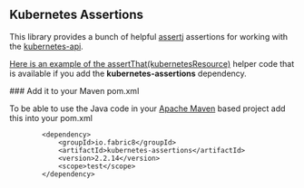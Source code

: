 ## Kubernetes Assertions

This library provides a bunch of helpful [assertj](http://joel-costigliola.github.io/assertj/) assertions for working with the [kubernetes-api](https://github.com/fabric8io/fabric8/tree/master/components/kubernetes-api).

[Here is an example of the assertThat(kubernetesResource)](https://github.com/fabric8io/fabric8/blob/master/components/kubernetes-assertions/src/test/java/io/fabric8/kubernetes/assertions/Example.java#L38) helper code that is available if you add the **kubernetes-assertions** dependency.

### Add it to your Maven pom.xml

To be able to use the Java code in your [Apache Maven](http://maven.apache.org/) based project add this into your pom.xml

            <dependency>
                <groupId>io.fabric8</groupId>
                <artifactId>kubernetes-assertions</artifactId>
                <version>2.2.14</version>
                <scope>test</scope>
            </dependency>
